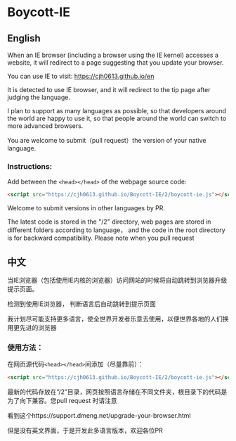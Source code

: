 # Boycott-IE
## English
When an IE browser (including a browser using the IE kernel) accesses a website, it will redirect to a page suggesting that you update your browser. 

You can use IE to visit: https://cjh0613.github.io/en

It is detected to use IE browser, and it will redirect to the tip page after judging the language.

I plan to support as many languages as possible, so that developers around the world are happy to use it, so that people around the world can switch to more advanced browsers.

You are welcome to submit（pull request）the version of your native language. 

### Instructions:
Add between the `<head></head>` of the webpage source code:
```html
<script src="https://cjh0613.github.io/Boycott-IE/2/boycott-ie.js"></script>
```
Welcome to submit versions in other languages by PR.

The latest code is stored in the "/2" directory, web pages are stored in different folders according to language， and the code in the root directory is for backward compatibility. Please note when you pull request

## 中文
当IE浏览器（包括使用IE内核的浏览器）访问网站的时候将自动跳转到浏览器升级提示页面。

检测到使用IE浏览器，
判断语言后自动跳转到提示页面

我计划尽可能支持更多语言，使全世界开发者乐意去使用，以便世界各地的人们换用更先进的浏览器

### 使用方法：

在网页源代码`<head></head>`间添加（尽量靠前）：
```html
<script src="https://cjh0613.github.io/Boycott-IE/2/boycott-ie.js"></script>
```
最新的代码存放在“/2”目录，网页按照语言存储在不同文件夹，根目录下的代码是为了向下兼容。您pull request 时请注意

 看到这个https://support.dmeng.net/upgrade-your-browser.html
 
 但是没有英文界面，于是开发此多语言版本，欢迎各位PR
